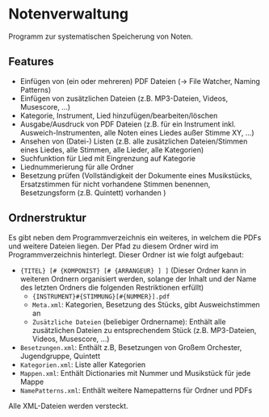 # Notenverwaltung

Programm zur systematischen Speicherung von Noten.


## Features

 - Einfügen von (ein oder mehreren) PDF Dateien (-> File Watcher, Naming Patterns)
 - Einfügen von zusätzlichen Dateien (z.B. MP3-Dateien, Videos, Musescore, ...)
 - Kategorie, Instrument, Lied hinzufügen/bearbeiten/löschen
 - Ausgabe/Ausdruck von PDF Dateien (z.B. für ein Instrument inkl. Ausweich-Instrumenten, alle Noten eines Liedes außer Stimme XY, ...)
 - Ansehen von (Datei-) Listen (z.B. alle zusätzlichen Dateien/Stimmen eines Liedes, alle Stimmen, alle Lieder, alle Kategorien)
 - Suchfunktion für Lied mit Eingrenzung auf Kategorie
 - Liednummerierung für alle Ordner
 - Besetzung prüfen (Vollständigkeit der Dokumente eines Musikstücks, Ersatzstimmen für nicht vorhandene Stimmen benennen, Besetzungsform (z.B. Quintett) vorhanden )

## Ordnerstruktur

Es gibt neben dem Programmverzeichnis ein weiteres, in welchem die PDFs und weitere Dateien liegen.
Der Pfad zu diesem Ordner wird im Programmverzeichnis hinterlegt.
Dieser Ordner ist wie folgt aufgebaut:

 - `{TITEL} [# {KOMPONIST} [# {ARRANGEUR} ] ]` (Dieser Ordner kann in weiteren Ordnern organisiert werden, solange der Inhalt und der Name des letzten Ordners die folgenden Restriktionen erfüllt)
	- `{INSTRUMENT}#{STIMMUNG}[#{NUMMER}].pdf`
    - `Meta.xml`: Kategorien, Besetzung des Stücks, gibt Ausweichstimmen an
    - `Zusätzliche Dateien` (beliebiger Ordnername): Enthält alle zusätzlichen Dateien zu entsprechendem Stück (z.B. MP3-Dateien, Videos, Musescore, ...)
 - `Besetzungen.xml`: Enthält z.B, Besetzungen von Großem Orchester, Jugendgruppe, Quintett
 - `Kategorien.xml`: Liste aller Kategorien
 - `Mappen.xml`: Enthält Dictionaries mit Nummer und Musikstück für jede Mappe
 - `NamePatterns.xml`: Enthält weitere Namepatterns für Ordner und PDFs

Alle XML-Dateien werden versteckt.
